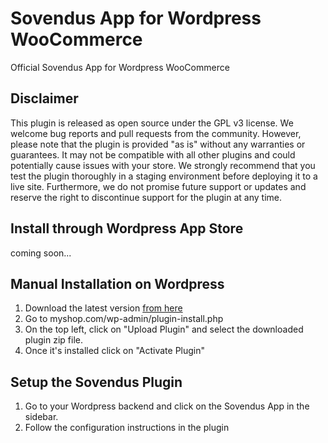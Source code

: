 # Sovendus App for Wordpress WooCommerce

Official Sovendus App for Wordpress WooCommerce

## Disclaimer

This plugin is released as open source under the GPL v3 license. We welcome bug reports and pull requests from the community. However, please note that the plugin is provided "as is" without any warranties or guarantees. It may not be compatible with all other plugins and could potentially cause issues with your store. We strongly recommend that you test the plugin thoroughly in a staging environment before deploying it to a live site. Furthermore, we do not promise future support or updates and reserve the right to discontinue support for the plugin at any time.

## Install through Wordpress App Store

coming soon...

## Manual Installation on Wordpress

1. Download the latest version [from here](https://github.com/Sovendus-GmbH/Sovendus-Wordpress-WooCommerce-Voucher-Network-and-Checkout-Benefits-Plugin/raw/refs/heads/main/releases/sovendus_app_wordpress_latest.zip)
2. Go to myshop.com/wp-admin/plugin-install.php
3. On the top left, click on "Upload Plugin" and select the downloaded plugin zip file.
4. Once it's installed  click on "Activate Plugin"

## Setup the Sovendus Plugin

1. Go to your Wordpress backend and click on the Sovendus App in the sidebar.
2. Follow the configuration instructions in the plugin
